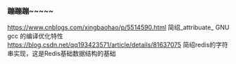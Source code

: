 ### 蹦~~~~蹦~~~~蹦~~~~~
https://www.cnblogs.com/xingbaohao/p/5514590.html 简绍_attribuate_ GNU gcc 的编译优化特性
https://blog.csdn.net/qq193423571/article/details/81637075 简绍redis的字符串实现，这是Redis基础数据结构的基础
